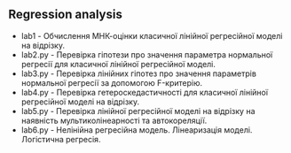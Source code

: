 ## Regression analysis
* lab1 - Обчислення МНК-оцінки класичної лінійної регресійної моделі на відрізку.
* lab2.py - Перевірка гіпотези про значення параметра нормальної регресії для класичної лінійної регресійної моделі.
* lab3.py - Перевірка лінійних гіпотез про значення параметрів нормальної регресії за допомогою F-критерію.
* lab4.py - Перевірка гетероскедастичності для класичної лінійної регресійної моделі на відрізку.
* lab5.py - Перевірка лінійної регресійної моделі на відрізку на наявність мультиколінеарності та автокореляції.
* lab6.py - Нелінійна регресійна модель. Лінеаризація моделі. Логістична регресія.
